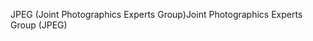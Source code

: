 <span data-ttu-id="af978-101">JPEG (Joint Photographics Experts Group)</span><span class="sxs-lookup"><span data-stu-id="af978-101">Joint Photographics Experts Group (JPEG)</span></span>